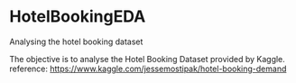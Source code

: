 # HotelBookingEDA
Analysing the hotel booking dataset

The objective is to analyse the Hotel Booking Dataset provided by Kaggle.
reference: https://www.kaggle.com/jessemostipak/hotel-booking-demand
